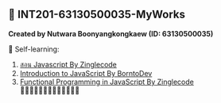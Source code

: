 ## 🍱 INT201-63130500035-MyWorks

**Created by Nutwara Boonyangkongkaew (ID: 63130500035)**

🍙 Self-learning: <br>
1. [สอน Javascript By Zinglecode](https://www.youtube.com/playlist?list=PL_xSQKvnccplgKmdtqizMGRh11witheTM) <br>
2. [Introduction to JavaScript By BorntoDev](https://academy.borntodev.com/p/introduction-to-javascript) <br>
3. [Functional Programming in JavaScript By Zinglecode](https://www.youtube.com/playlist?list=PLOgiLP3tCaPUDsXEB-3dGGO3oxGDRMmQe) <br>
🍛🍝🍢🍤🥡🍘🍚🍜🍠🍣🍥🍡🥠
